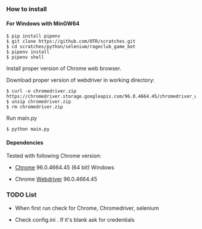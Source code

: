 ### How to install

#### For Windows with MinGW64
    $ pip install pipenv
    $ git clone https://github.com/OTR/scratches.git
    $ cd scratches/python/selenium/rageclub_game_bot
    $ pipenv install
    $ pipenv shell

Install proper version of Chrome web browser.


Download proper version of webdriver in working directory:

    $ curl -o chromedriver.zip https://chromedriver.storage.googleapis.com/96.0.4664.45/chromedriver_win32.zip
    $ unzip chromedriver.zip
    $ rm chromedriver.zip

Run main.py

    $ python main.py

#### Dependencies

Tested with following Chrome version:

* [Chrome](https://www.google.com/intl/en_us/chrome/) 96.0.4664.45 (64 bit) 
  Windows
  
* Chrome [Webdriver](https://chromedriver.storage.googleapis.com/index.html?path=96.0.4664.45/) 96.0.4664.45

### TODO List

* When first run check for Chrome, Chromedriver, selenium

* Check config.ini . If it's blank ask for credentials